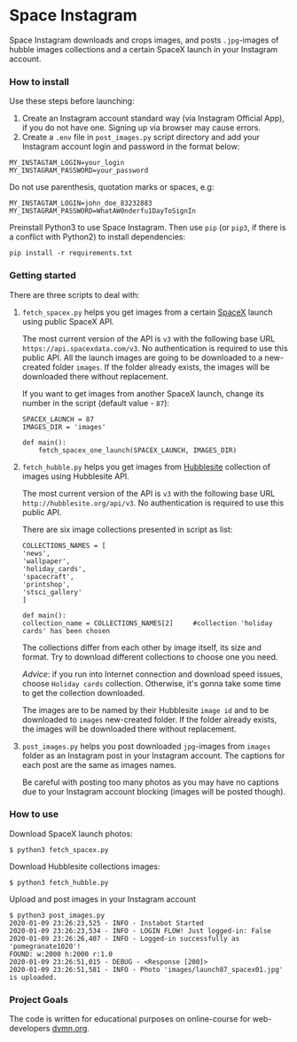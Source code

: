# Space Instagram

Space Instagram downloads and crops images, and posts `.jpg`-images of hubble images collections and a certain SpaceX launch in your Instagram account.

### How to install
Use these steps before launching:
1. Create an Instagram account standard way (via Instagram Official App), if you do not have one. Signing up via browser may cause errors.
2. Create a `.env` file in `post_images.py` script directory and add your Instagram account login and password in the format below:
```
MY_INSTAGTAM_LOGIN=your_login
MY_INSTAGRAM_PASSWORD=your_password
```
Do not use parenthesis, quotation marks or spaces, e.g:
```
MY_INSTAGTAM_LOGIN=john_doe_83232883
MY_INSTAGRAM_PASSWORD=WhatAW0nderfu1DayToSignIn
```

Preinstall Python3 to use Space Instagram.
Then use `pip` (or `pip3`, if there is a conflict with Python2) to install dependencies:
```
pip install -r requirements.txt
```

### Getting started
There are three scripts to deal with:
1. `fetch_spacex.py` helps you get images from a certain [SpaceX](https://www.spacex.com/) launch using public SpaceX API. 

    The most current version of the API is `v3` with the following base URL `https://api.spacexdata.com/v3`. No authentication is required to use this public API. All the launch images are going to be downloaded to a new-created folder `images`. If the folder already exists, the images will be downloaded there without replacement.

    If you want to get images from another SpaceX launch, change its number in the script (default value  - `87`):
    ```
    SPACEX_LAUNCH = 87
    IMAGES_DIR = 'images'

    def main():
        fetch_spacex_one_launch(SPACEX_LAUNCH, IMAGES_DIR)
    ```
2. `fetch_hubble.py` helps you get images from [Hubblesite](http://hubblesite.org) collection of images using Hubblesite API. 

    The most current version of the API is `v3` with the following base URL `http://hubblesite.org/api/v3`. No authentication is required to use this public API.

    There are six image collections presented in script as list:

    ```
    COLLECTIONS_NAMES = [
    'news',
    'wallpaper',
    'holiday_cards',
    'spacecraft',
    'printshop',
    'stsci_gallery'
    ]
    
    def main():
    collection_name = COLLECTIONS_NAMES[2]     #collection 'holiday cards' has been chosen
    ```
   The collections differ from each other by image itself, its size and format. Try to download different collections to choose one you need.
   
    _Advice_: if you run into Internet connection and download speed issues, choose `Holiday cards` collection. Otherwise, it's gonna take some time to get the collection downloaded. 
    
    The images are to be named by their Hubblesite `image id` and to be downloaded to `images` new-created folder. If the folder already exists, the images will be downloaded there without replacement.

3. `post_images.py` helps you post downloaded `jpg`-images from `images` folder as an Instagram post in your Instagram account. The captions for each post are the same as images names. 

    Be careful with posting too many photos as you may have no captions due to your Instagram account blocking (images will be posted though).


### How to use
Download SpaceX launch photos:
```
$ python3 fetch_spacex.py
```

Download Hubblesite collections images:
```
$ python3 fetch_hubble.py
```
Upload and post images in your Instagram account
```
$ python3 post_images.py
2020-01-09 23:26:23,525 - INFO - Instabot Started
2020-01-09 23:26:23,534 - INFO - LOGIN FLOW! Just logged-in: False
2020-01-09 23:26:26,407 - INFO - Logged-in successfully as 'pomegranate1020'!
FOUND: w:2000 h:2000 r:1.0
2020-01-09 23:26:51,015 - DEBUG - <Response [200]>
2020-01-09 23:26:51,581 - INFO - Photo 'images/launch87_spacex01.jpg' is uploaded.
```
### Project Goals

The code is written for educational purposes on online-course for web-developers [dvmn.org](https://dvmn.org/).
